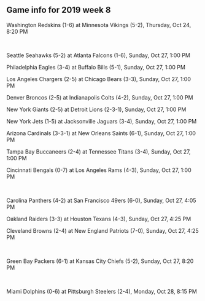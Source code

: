 ## Game info for 2019 week 8
Washington Redskins (1-6) at Minnesota Vikings (5-2), Thursday, Oct 24, 8:20 PM


<br/>

Seattle Seahawks (5-2) at Atlanta Falcons (1-6), Sunday, Oct 27, 1:00 PM

Philadelphia Eagles (3-4) at Buffalo Bills (5-1), Sunday, Oct 27, 1:00 PM

Los Angeles Chargers (2-5) at Chicago Bears (3-3), Sunday, Oct 27, 1:00 PM

Denver Broncos (2-5) at Indianapolis Colts (4-2), Sunday, Oct 27, 1:00 PM

New York Giants (2-5) at Detroit Lions (2-3-1), Sunday, Oct 27, 1:00 PM

New York Jets (1-5) at Jacksonville Jaguars (3-4), Sunday, Oct 27, 1:00 PM

Arizona Cardinals (3-3-1) at New Orleans Saints (6-1), Sunday, Oct 27, 1:00 PM

Tampa Bay Buccaneers (2-4) at Tennessee Titans (3-4), Sunday, Oct 27, 1:00 PM

Cincinnati Bengals (0-7) at Los Angeles Rams (4-3), Sunday, Oct 27, 1:00 PM


<br/>

Carolina Panthers (4-2) at San Francisco 49ers (6-0), Sunday, Oct 27, 4:05 PM

Oakland Raiders (3-3) at Houston Texans (4-3), Sunday, Oct 27, 4:25 PM

Cleveland Browns (2-4) at New England Patriots (7-0), Sunday, Oct 27, 4:25 PM


<br/>

Green Bay Packers (6-1) at Kansas City Chiefs (5-2), Sunday, Oct 27, 8:20 PM


<br/>

Miami Dolphins (0-6) at Pittsburgh Steelers (2-4), Monday, Oct 28, 8:15 PM

